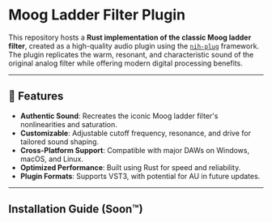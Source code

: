 # Moog Ladder Filter Plugin

This repository hosts a **Rust implementation of the classic Moog ladder filter**, created as a high-quality audio plugin using the [`nih-plug`](https://github.com/robbert-vdh/nih-plug) framework. The plugin replicates the warm, resonant, and characteristic sound of the original analog filter while offering modern digital processing benefits.

---

## 🚀 Features
- **Authentic Sound**: Recreates the iconic Moog ladder filter's nonlinearities and saturation.
- **Customizable**: Adjustable cutoff frequency, resonance, and drive for tailored sound shaping.
- **Cross-Platform Support**: Compatible with major DAWs on Windows, macOS, and Linux.
- **Optimized Performance**: Built using Rust for speed and reliability.
- **Plugin Formats**: Supports VST3, with potential for AU in future updates.

---

## Installation Guide (Soon™)

